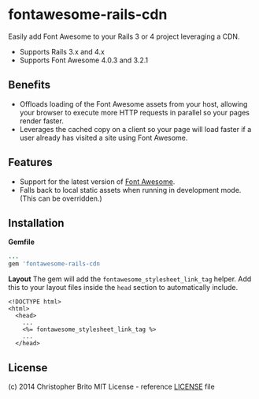 fontawesome-rails-cdn
=====================

Easily add Font Awesome to your Rails 3 or 4 project leveraging a CDN.

* Supports Rails 3.x and 4.x
* Supports Font Awesome 4.0.3 and 3.2.1

## Benefits
* Offloads loading of the Font Awesome assets from your host, allowing your browser to execute more HTTP requests in parallel so your pages render faster.
* Leverages the cached copy on a client so your page will load faster if a user already has visited a site using Font Awesome.

## Features
* Support for the latest version of [Font Awesome](http://fontawesome.io).
* Falls back to local static assets when running in development mode. (This can be overridden.)


## Installation


__Gemfile__
```ruby
...
gem 'fontawesome-rails-cdn
```


__Layout__
The gem will add the  `fontawesome_stylesheet_link_tag` helper. Add this to your layout files inside the `head` section to automatically include.

```rails
<!DOCTYPE html>
<html>
  <head>
    ...
    <%= fontawesome_stylesheet_link_tag %>
    ...
  </head>
```

## License
(c) 2014 Christopher Brito
MIT License - reference [LICENSE](/LICENSE) file